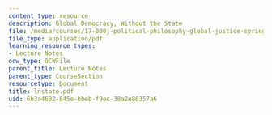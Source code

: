 ```yaml
---
content_type: resource
description: Global Democracy, Without the State
file: /media/courses/17-000j-political-philosophy-global-justice-spring-2003/6b3a4602845ebbebf9ec38a2e80357a6_lnstate.pdf
file_type: application/pdf
learning_resource_types:
- Lecture Notes
ocw_type: OCWFile
parent_title: Lecture Notes
parent_type: CourseSection
resourcetype: Document
title: lnstate.pdf
uid: 6b3a4602-845e-bbeb-f9ec-38a2e80357a6
---
```


